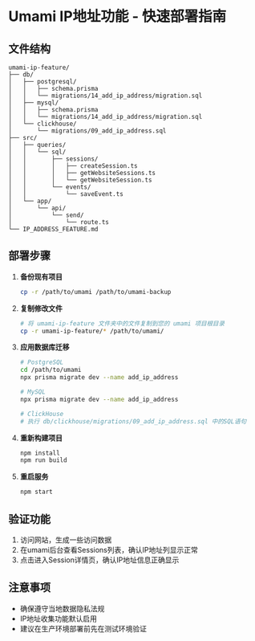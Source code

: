 # Umami IP地址功能 - 快速部署指南

## 文件结构

```
umami-ip-feature/
├── db/
│   ├── postgresql/
│   │   ├── schema.prisma
│   │   └── migrations/14_add_ip_address/migration.sql
│   ├── mysql/
│   │   ├── schema.prisma
│   │   └── migrations/14_add_ip_address/migration.sql
│   └── clickhouse/
│       └── migrations/09_add_ip_address.sql
├── src/
│   ├── queries/
│   │   └── sql/
│   │       ├── sessions/
│   │       │   ├── createSession.ts
│   │       │   ├── getWebsiteSessions.ts
│   │       │   └── getWebsiteSession.ts
│   │       └── events/
│   │           └── saveEvent.ts
│   └── app/
│       └── api/
│           └── send/
│               └── route.ts
└── IP_ADDRESS_FEATURE.md
```

## 部署步骤

1. **备份现有项目**
   ```bash
   cp -r /path/to/umami /path/to/umami-backup
   ```

2. **复制修改文件**
   ```bash
   # 将 umami-ip-feature 文件夹中的文件复制到您的 umami 项目根目录
   cp -r umami-ip-feature/* /path/to/umami/
   ```

3. **应用数据库迁移**
   ```bash
   # PostgreSQL
   cd /path/to/umami
   npx prisma migrate dev --name add_ip_address
   
   # MySQL
   npx prisma migrate dev --name add_ip_address
   
   # ClickHouse
   # 执行 db/clickhouse/migrations/09_add_ip_address.sql 中的SQL语句
   ```

4. **重新构建项目**
   ```bash
   npm install
   npm run build
   ```

5. **重启服务**
   ```bash
   npm start
   ```

## 验证功能

1. 访问网站，生成一些访问数据
2. 在umami后台查看Sessions列表，确认IP地址列显示正常
3. 点击进入Session详情页，确认IP地址信息正确显示

## 注意事项

- 确保遵守当地数据隐私法规
- IP地址收集功能默认启用
- 建议在生产环境部署前先在测试环境验证